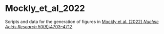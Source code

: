 # Mockly_et_al_2022
 Scripts and data for the generation of figures in [Mockly et al. (2022) *Nucleic Acids Research* 50(8):4703–4712](https://academic.oup.com/nar/article/50/8/4703/6574673?login=true).
